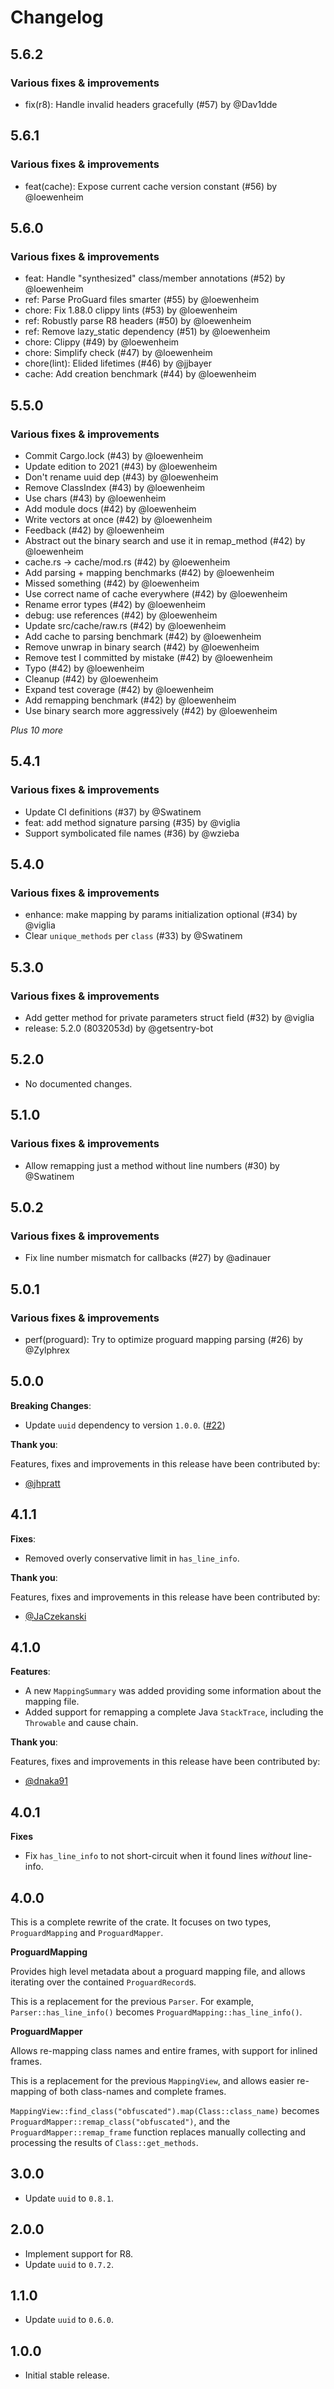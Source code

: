 # Changelog

## 5.6.2

### Various fixes & improvements

- fix(r8): Handle invalid headers gracefully (#57) by @Dav1dde

## 5.6.1

### Various fixes & improvements

- feat(cache): Expose current cache version constant (#56) by @loewenheim

## 5.6.0

### Various fixes & improvements

- feat: Handle "synthesized" class/member annotations (#52) by @loewenheim
- ref: Parse ProGuard files smarter (#55) by @loewenheim
- chore: Fix 1.88.0 clippy lints (#53) by @loewenheim
- ref: Robustly parse R8 headers (#50) by @loewenheim
- ref: Remove lazy_static dependency (#51) by @loewenheim
- chore: Clippy (#49) by @loewenheim
- chore: Simplify check (#47) by @loewenheim
- chore(lint): Elided lifetimes (#46) by @jjbayer
- cache: Add creation benchmark (#44) by @loewenheim

## 5.5.0

### Various fixes & improvements

- Commit Cargo.lock (#43) by @loewenheim
- Update edition to 2021 (#43) by @loewenheim
- Don't rename uuid dep (#43) by @loewenheim
- Remove ClassIndex (#43) by @loewenheim
- Use chars (#43) by @loewenheim
- Add module docs (#42) by @loewenheim
- Write vectors at once (#42) by @loewenheim
- Feedback (#42) by @loewenheim
- Abstract out the binary search and use it in remap_method (#42) by @loewenheim
- cache.rs -> cache/mod.rs (#42) by @loewenheim
- Add parsing + mapping benchmarks (#42) by @loewenheim
- Missed something (#42) by @loewenheim
- Use correct name of cache everywhere (#42) by @loewenheim
- Rename error types (#42) by @loewenheim
- debug: use references (#42) by @loewenheim
- Update src/cache/raw.rs (#42) by @loewenheim
- Add cache to parsing benchmark (#42) by @loewenheim
- Remove unwrap in binary search (#42) by @loewenheim
- Remove test I committed by mistake (#42) by @loewenheim
- Typo (#42) by @loewenheim
- Cleanup (#42) by @loewenheim
- Expand test coverage (#42) by @loewenheim
- Add remapping benchmark (#42) by @loewenheim
- Use binary search more aggressively (#42) by @loewenheim

_Plus 10 more_

## 5.4.1

### Various fixes & improvements

- Update CI definitions (#37) by @Swatinem
- feat: add method signature parsing (#35) by @viglia
- Support symbolicated file names (#36) by @wzieba

## 5.4.0

### Various fixes & improvements

- enhance: make mapping by params initialization optional (#34) by @viglia
- Clear `unique_methods` per `class` (#33) by @Swatinem

## 5.3.0

### Various fixes & improvements

- Add getter method for private parameters struct field (#32) by @viglia
- release: 5.2.0 (8032053d) by @getsentry-bot

## 5.2.0

- No documented changes.

## 5.1.0

### Various fixes & improvements

- Allow remapping just a method without line numbers (#30) by @Swatinem

## 5.0.2

### Various fixes & improvements

- Fix line number mismatch for callbacks (#27) by @adinauer

## 5.0.1

### Various fixes & improvements

- perf(proguard): Try to optimize proguard mapping parsing (#26) by @Zylphrex

## 5.0.0

**Breaking Changes**:

- Update `uuid` dependency to version `1.0.0`. ([#22](https://github.com/getsentry/rust-proguard/pull/22))

**Thank you**:

Features, fixes and improvements in this release have been contributed by:

- [@jhpratt](https://github.com/jhpratt)

## 4.1.1

**Fixes**:

- Removed overly conservative limit in `has_line_info`.

**Thank you**:

Features, fixes and improvements in this release have been contributed by:

- [@JaCzekanski](https://github.com/JaCzekanski)

## 4.1.0

**Features**:

- A new `MappingSummary` was added providing some information about the mapping file.
- Added support for remapping a complete Java `StackTrace`, including the `Throwable` and cause chain.

**Thank you**:

Features, fixes and improvements in this release have been contributed by:

- [@dnaka91](https://github.com/dnaka91)

## 4.0.1

**Fixes**

- Fix `has_line_info` to not short-circuit when it found lines _without_ line-info.

## 4.0.0

This is a complete rewrite of the crate.
It focuses on two types, `ProguardMapping` and `ProguardMapper`.

**ProguardMapping**

Provides high level metadata about a proguard mapping file, and allows iterating
over the contained `ProguardRecord`s.

This is a replacement for the previous `Parser`. For example,
`Parser::has_line_info()` becomes `ProguardMapping::has_line_info()`.

**ProguardMapper**

Allows re-mapping class names and entire frames, with support for inlined frames.

This is a replacement for the previous `MappingView`, and allows easier
re-mapping of both class-names and complete frames.

`MappingView::find_class("obfuscated").map(Class::class_name)` becomes
`ProguardMapper::remap_class("obfuscated")`, and the
`ProguardMapper::remap_frame` function replaces manually collecting and
processing the results of `Class::get_methods`.

## 3.0.0

- Update `uuid` to `0.8.1`.

## 2.0.0

- Implement support for R8.
- Update `uuid` to `0.7.2`.

## 1.1.0

- Update `uuid` to `0.6.0`.

## 1.0.0

- Initial stable release.

